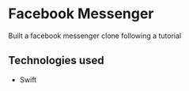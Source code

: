 # Facebook Messenger

Built a facebook messenger clone following a tutorial

## Technologies used

- Swift
